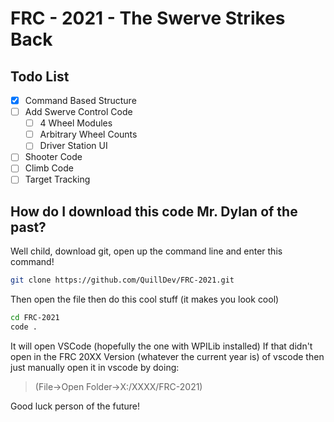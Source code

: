 # FRC - 2021 - The Swerve Strikes Back

## Todo List
- [x] Command Based Structure
- [ ] Add Swerve Control Code
  - [ ] 4 Wheel Modules
  - [ ] Arbitrary Wheel Counts
  - [ ] Driver Station UI
- [ ] Shooter Code
- [ ] Climb Code
- [ ] Target Tracking

## How do I download this code Mr. Dylan of the past?
Well child, download git, open up the command line and enter this command!
```bash
git clone https://github.com/QuillDev/FRC-2021.git
```
Then open the file then do this cool stuff (it makes you look cool)
```bash
cd FRC-2021
code .
```
It will open VSCode (hopefully the one with WPILib installed)
If that didn't open in the FRC 20XX Version (whatever the current year is) of vscode
then just manually open it in vscode by doing:
> (File->Open Folder->X:/XXXX/FRC-2021)

Good luck person of the future!